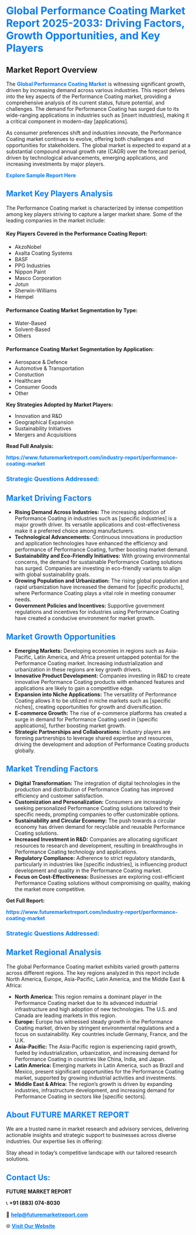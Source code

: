 <h1 style="color: #007BFF;">Global Performance Coating Market Report 2025-2033: Driving Factors, Growth Opportunities, and Key Players</h1>

<section id="overview">
<h2>Market Report Overview</h2>
<p>The <a href="https://www.futuremarketreport.com/industry-report/performance-coating-market" style="color: #007BFF; text-decoration: none;"><strong>Global Performance Coating Market</strong></a> is witnessing significant growth, driven by increasing demand across various industries. This report delves into the key aspects of the Performance Coating market, providing a comprehensive analysis of its current status, future potential, and challenges. The demand for Performance Coating has surged due to its wide-ranging applications in industries such as [insert industries], making it a critical component in modern-day [applications].</p>
<p>As consumer preferences shift and industries innovate, the Performance Coating market continues to evolve, offering both challenges and opportunities for stakeholders. The global market is expected to expand at a substantial compound annual growth rate (CAGR) over the forecast period, driven by technological advancements, emerging applications, and increasing investments by major players.</p>
</section>

<section id="overview">
<p><a href="https://www.futuremarketreport.com/request-sample/reportId=61925" style="color: #007BFF; text-decoration: none;"><strong>Explore Sample Report Here</strong></a></p>
</section>

<section id="key-players">
<h2 style="color: #007BFF;">Market Key Players Analysis</h2>
<p>The Performance Coating market is characterized by intense competition among key players striving to capture a larger market share. Some of the leading companies in the market include:</p>
<h4>Key Players Covered in the Performance Coating Report:</h4>
<ul><li>AkzoNobel</li><li>Axalta Coating Systems</li><li>BASF</li><li>PPG Industries</li><li>Nippon Paint</li><li>Masco Corporation</li><li>Jotun</li><li>Sherwin-Williams</li><li>Hempel</li></ul>
<h4>Performance Coating Market Segmentation by Type:</h4>
<ul><li>Water-Based</li><li>Solvent-Based</li><li>Others</li></ul>

<h4>Performance Coating Market Segmentation by Application:</h4>
<ul><li>Aerospace &amp; Defence</li><li>Automotive &amp; Transportation</li><li>Constuction</li><li>Healthcare</li><li>Consumer Goods</li><li>Other</li></ul>
<p><strong>Key Strategies Adopted by Market Players:</strong></p>
<ul>
<li>Innovation and R&D</li>
<li>Geographical Expansion</li>
<li>Sustainability Initiatives</li>
<li>Mergers and Acquisitions</li>
</ul>
</section>

<section>
<p><strong>Read Full Analysis: </strong></p><a href="https://www.futuremarketreport.com/industry-report/performance-coating-market" style="color: #007BFF; text-decoration: none;"><strong>https://www.futuremarketreport.com/industry-report/performance-coating-market</strong></a>
<h3 style="color: #007BFF;">Strategic Questions Addressed:</h3>
</section>

<section id="driving-factors">
<h2 style="color: #007BFF;">Market Driving Factors</h2>
<ul>
<li><strong>Rising Demand Across Industries:</strong> The increasing adoption of Performance Coating in industries such as [specific industries] is a major growth driver. Its versatile applications and cost-effectiveness make it a preferred choice among manufacturers.</li>
<li><strong>Technological Advancements:</strong> Continuous innovations in production and application technologies have enhanced the efficiency and performance of Performance Coating, further boosting market demand.</li>
<li><strong>Sustainability and Eco-Friendly Initiatives:</strong> With growing environmental concerns, the demand for sustainable Performance Coating solutions has surged. Companies are investing in eco-friendly variants to align with global sustainability goals.</li>
<li><strong>Growing Population and Urbanization:</strong> The rising global population and rapid urbanization have increased the demand for [specific products], where Performance Coating plays a vital role in meeting consumer needs.</li>
<li><strong>Government Policies and Incentives:</strong> Supportive government regulations and incentives for industries using Performance Coating have created a conducive environment for market growth.</li>
</ul>
</section>

<section id="growth-opportunities">
<h2 style="color: #007BFF;">Market Growth Opportunities</h2>
<ul>
<li><strong>Emerging Markets:</strong> Developing economies in regions such as Asia-Pacific, Latin America, and Africa present untapped potential for the Performance Coating market. Increasing industrialization and urbanization in these regions are key growth drivers.</li>
<li><strong>Innovative Product Development:</strong> Companies investing in R&D to create innovative Performance Coating products with enhanced features and applications are likely to gain a competitive edge.</li>
<li><strong>Expansion into Niche Applications:</strong> The versatility of Performance Coating allows it to be utilized in niche markets such as [specific niches], creating opportunities for growth and diversification.</li>
<li><strong>E-commerce Growth:</strong> The rise of e-commerce platforms has created a surge in demand for Performance Coating used in [specific applications], further boosting market growth.</li>
<li><strong>Strategic Partnerships and Collaborations:</strong> Industry players are forming partnerships to leverage shared expertise and resources, driving the development and adoption of Performance Coating products globally.</li>
</ul>
</section>

<section id="trending-factors">
<h2 style="color: #007BFF;">Market Trending Factors</h2>
<ul>
<li><strong>Digital Transformation:</strong> The integration of digital technologies in the production and distribution of Performance Coating has improved efficiency and customer satisfaction.</li>
<li><strong>Customization and Personalization:</strong> Consumers are increasingly seeking personalized Performance Coating solutions tailored to their specific needs, prompting companies to offer customizable options.</li>
<li><strong>Sustainability and Circular Economy:</strong> The push towards a circular economy has driven demand for recyclable and reusable Performance Coating solutions.</li>
<li><strong>Increased Investment in R&D:</strong> Companies are allocating significant resources to research and development, resulting in breakthroughs in Performance Coating technology and applications.</li>
<li><strong>Regulatory Compliance:</strong> Adherence to strict regulatory standards, particularly in industries like [specific industries], is influencing product development and quality in the Performance Coating market.</li>
<li><strong>Focus on Cost-Effectiveness:</strong> Businesses are exploring cost-efficient Performance Coating solutions without compromising on quality, making the market more competitive.</li>
</ul>
</section>

<section>
<p><strong>Get Full Report: </strong></p><a href="https://www.futuremarketreport.com/industry-report/performance-coating-market" style="color: #007BFF; text-decoration: none;"><strong>https://www.futuremarketreport.com/industry-report/performance-coating-market</strong></a>
<h3 style="color: #007BFF;">Strategic Questions Addressed:</h3>
</section>


<section id="regional-analysis">
<h2 style="color: #007BFF;">Market Regional Analysis</h2>
<p>The global Performance Coating market exhibits varied growth patterns across different regions. The key regions analyzed in this report include North America, Europe, Asia-Pacific, Latin America, and the Middle East & Africa:</p>
<ul>
<li><strong>North America:</strong> This region remains a dominant player in the Performance Coating market due to its advanced industrial infrastructure and high adoption of new technologies. The U.S. and Canada are leading markets in this region.</li>
<li><strong>Europe:</strong> Europe has witnessed steady growth in the Performance Coating market, driven by stringent environmental regulations and a focus on sustainability. Key countries include Germany, France, and the U.K.</li>
<li><strong>Asia-Pacific:</strong> The Asia-Pacific region is experiencing rapid growth, fueled by industrialization, urbanization, and increasing demand for Performance Coating in countries like China, India, and Japan.</li>
<li><strong>Latin America:</strong> Emerging markets in Latin America, such as Brazil and Mexico, present significant opportunities for the Performance Coating market, supported by growing industrial activities and investments.</li>
<li><strong>Middle East & Africa:</strong> The region’s growth is driven by expanding industries, infrastructure development, and increasing demand for Performance Coating in sectors like [specific sectors].</li>
</ul>
</section>

<footer>
<h2 style="color: #007BFF;">About FUTURE MARKET REPORT</h2>
<p>We are a trusted name in market research and advisory services, delivering actionable insights and strategic support to businesses across diverse industries. Our expertise lies in offering:</p>

<p>Stay ahead in today’s competitive landscape with our tailored research solutions.</p>

<h2 style="color: #007BFF;">Contact Us:</h2>
<p><strong>FUTURE MARKET REPORT</strong></p>
<p>📞 <strong>+91 (883) 074-8030</strong></p>
<p>📧 <strong><a href="mailto:help@futuremarketreport.com" style="color: #007BFF;">help@futuremarketreport.com</a></strong></p>
<p>🌐 <strong><a href="https://www.futuremarketreport.com/" style="color: #007BFF;">Visit Our Website</a></strong></p>
</footer>